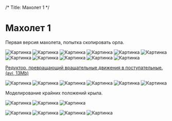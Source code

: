 /*
Title: Махолет 1
*/

Махолет 1
=========

Первая версия махолета, попытка скопировать орла.

![Картинка](http://mitm.mooo.com/~onick/maholet/m1.jpg)
![Картинка](http://mitm.mooo.com/~onick/maholet/m2.jpg)
![Картинка](http://mitm.mooo.com/~onick/maholet/m3.jpg)
![Картинка](http://mitm.mooo.com/~onick/maholet/m4.jpg)
![Картинка](http://mitm.mooo.com/~onick/maholet/m5.jpg)
![Картинка](http://mitm.mooo.com/~onick/maholet/i1.jpg)
![Картинка](http://mitm.mooo.com/~onick/maholet/i2.jpg)
![Картинка](http://mitm.mooo.com/~onick/maholet/i3.jpg)
![Картинка](http://mitm.mooo.com/~onick/maholet/i4.jpg)
![Картинка](http://mitm.mooo.com/~onick/maholet/r1.jpg)
![Картинка](http://mitm.mooo.com/~onick/maholet/r2.jpg)

[Редуктор, превращающий вращательные движения в поступательные. (avi, 13Mb)](http://mitm.mooo.com/~onick/maholet/mvi_1033.avi)

![Картинка](http://mitm.mooo.com/~onick/maholet/r6.jpg)
![Картинка](http://mitm.mooo.com/~onick/maholet/r7.jpg)
![Картинка](http://mitm.mooo.com/~onick/maholet/r8.jpg)
![Картинка](http://mitm.mooo.com/~onick/maholet/r10.jpg)
![Картинка](http://mitm.mooo.com/~onick/maholet/r11.jpg)
![Картинка](http://mitm.mooo.com/~onick/maholet/r13.jpg)

Моделирование крайних положений крыла.

![Картинка](http://mitm.mooo.com/~onick/maholet/p1.jpg)
![Картинка](http://mitm.mooo.com/~onick/maholet/p2.jpg)
![Картинка](http://mitm.mooo.com/~onick/maholet/p3.jpg)

![Картинка](http://mitm.mooo.com/~onick/maholet/k1.jpg)
![Картинка](http://mitm.mooo.com/~onick/maholet/k2.jpg)
![Картинка](http://mitm.mooo.com/~onick/maholet/k3.jpg)
![Картинка](http://mitm.mooo.com/~onick/maholet/k4.jpg)


